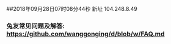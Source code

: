 ##2018年09月28日07时08分44秒 新址 104.248.8.49
### 兔友常见问题及解答: https://github.com/wanggonging/d/blob/w/FAQ.md
